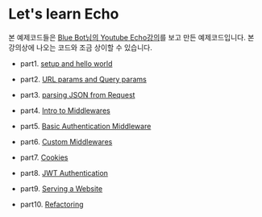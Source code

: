 # Let's learn Echo 

본 예제코드들은 [Blue Bot님의 Youtube Echo강의](https://www.youtube.com/playlist?list=PLFmONUGpIk0YwlJMZOo21a9Q1juVrk4YY)를 보고 만든 예제코드입니다. 본 강의상에 나오는 코드와 조금 상이할 수 있습니다.  

- part1. [setup and hello world](./part1)

- part2. [URL params and Query params](./part2)

- part3. [parsing JSON from Request](./part3)

- part4. [Intro to Middlewares](./part4)

- part5. [Basic Authentication Middleware](./part5)

- part6. [Custom Middlewares](./part6)

- part7. [Cookies](./part7)

- part8. [JWT Authentication](./part8)

- part9. [Serving a Website](./part9)

- part10. [Refactoring](./part10)